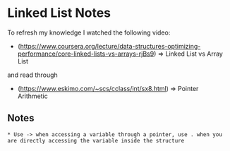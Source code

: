 # Linked List Notes

To refresh my knowledge I watched the following video:
* (https://www.coursera.org/lecture/data-structures-optimizing-performance/core-linked-lists-vs-arrays-rjBs9) => Linked List vs Array List

and read through
* (https://www.eskimo.com/~scs/cclass/int/sx8.html) => Pointer Arithmetic

## Notes
    * Use -> when accessing a variable through a pointer, use . when you are directly accessing the variable inside the structure